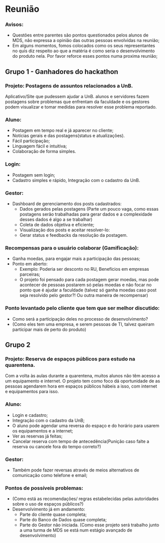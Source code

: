 # Reunião

### Avisos:
- Questões entre parentes são pontos questionados pelos alunos de MDS, não expressa a opinião das outras pessoas envolvidas na reunião;
- Em alguns momentos, fomos colocados como os seus representantes no quis diz respeito ao que a matéria é como seria o desenvolvimento do produto nela. Por favor reforce esses pontos numa proxima reunião;

## Grupo 1 - Ganhadores do hackathon

### Projeto: Postagens de assuntos relacionados a UnB.

Aplicativo/Site que pudessem ajudar a UnB. alunos e servidores fazem postagens sobre problemas que enfrentam da faculdade e os gestores podem visualizar e tomar medidas para resolver esse problema reportado.

### Aluno:
- Postagem em tempo real e já aparecer no cliente;
- Notícias gerais e das postagens(status e atualizações).
- Fácil participação;
- Linguagem fácil e intuitiva;
- Colaboração de forma simples.

### Login:
- Postagem sem login;
- Cadastro simples e rápido, Integração com o cadastro da UnB.

### Gestor: 
- Dashboard de gerenciamento dos posts cadastrados:
  - Dados gerados pelas postagens (Parte um pouco vaga, como essas postagens serão trabalhadas para gerar dados e a complexidade desses dados é algo a se trabalhar)
  - Coleta de dados objetiva  e eficiente;
  - Visualização dos posts e aceitar resolver-lo:
  - Gerar status e feedbacks da resolução da postagem.

### Recompensas para o usuário colaborar (Gamificação):
- Ganha moedas, para engajar mais a participação das pessoas;
- Ponto em aberto:
  - Exemplo: Poderia ser desconto no RU, Benefícios em empresas parceiras;
  - O projeto foi pensado para cada postagem gerar moedas, mas pode acontecer de pessoas postarem só pelas moedas e não focar no ponto que é ajudar a faculdade (talvez só ganha moedas caso post seja resolvido pelo gestor?! Ou outra maneira de recompensar)

### Ponto levantado pelo cliente que tem que ser melhor discutido:
- Como será a participação deles no processo de desenvolvimento?
- (Como eles tem uma empresa, e serem pessoas de TI, talvez queiram participar mais de perto do produto)


## Grupo 2

### **Projeto:** Reserva de espaços públicos para estudo na quarentena.

Com a volta às aulas durante a quarentena, muitos alunos não têm acesso a um equipamento e internet. O projeto tem como foco dá oportunidade de as pessoas agendarem hora em espaços públicos hábeis a isso, com internet e equipamentos para isso.

### Aluno: 
- Login e cadastro;
- Integração com o cadastro da UnB;
- O aluno pode agendar uma reversa do espaço e do horário para usarem os equipamentos e a internet;
- Ver as reservas já feitas;
- Cancelar reserva com tempo de antecedência(Punição caso falte a reserva ou cancele fora do tempo correto?)

### Gestor:
- Também pode fazer reversas através de meios alternativos de comunicação como telefone e email;

### Pontos de possíveis problemas:
- (Como está as recomendações/ regras estabelecidas pelas autoridades sobre o uso de espaços públicos?)
- Desenvolvimento já em andamento:
  - Parte do cliente quase completa;
  - Parte do Banco de Dados quase completa;
  - Parte do Gestor não iniciada.
(Como esse projeto será trabalho junto a uma turma de MDS se está num estágio avançado de desenvolvimento)